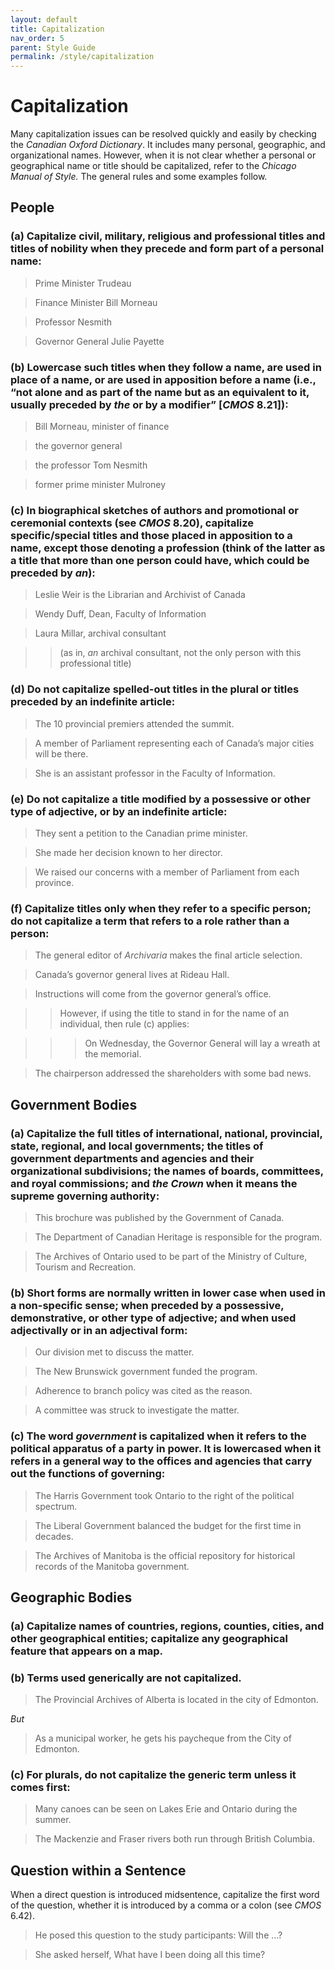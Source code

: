 ```yaml
---
layout: default
title: Capitalization
nav_order: 5
parent: Style Guide
permalink: /style/capitalization
---
```

# Capitalization
Many capitalization issues can be resolved quickly and easily by checking the *Canadian Oxford Dictionary*. It includes many personal, geographic, and organizational names. However, when it is not clear whether a personal or geographical name or title should be capitalized, refer to the *Chicago Manual of Style.* The general rules and some examples follow.

## People

### (a) Capitalize civil, military, religious and professional titles and titles of nobility when they precede and form part of a personal name:

> Prime Minister Trudeau

> Finance Minister Bill Morneau

> Professor Nesmith

> Governor General Julie Payette

### (b) Lowercase such titles when they follow a name, are used in place of a name, or are used in apposition before a name (i.e., “not alone and as part of the name but as an equivalent to it, usually preceded by *the* or by a modifier” [*CMOS* 8.21]):

> Bill Morneau, minister of finance

> the governor general

> the professor Tom Nesmith

> former prime minister Mulroney

### (c) In biographical sketches of authors and promotional or ceremonial contexts (see *CMOS* 8.20), capitalize specific/special titles and those placed in apposition to a name, except those denoting a profession (think of the latter as a title that more than one person could have, which could be preceded by *an*):

> Leslie Weir is the Librarian and Archivist of Canada

> Wendy Duff, Dean, Faculty of Information

> Laura Millar, archival consultant

> > (as in, *an* archival consultant, not the only person with this professional title)

### (d) Do not capitalize spelled-out titles in the plural or titles preceded by an indefinite article:

> The 10 provincial premiers attended the summit.

> A member of Parliament representing each of Canada’s major cities will be there.

> She is an assistant professor in the Faculty of Information.

### (e) Do not capitalize a title modified by a possessive or other type of adjective, or by an indefinite article:

> They sent a petition to the Canadian prime minister.

> She made her decision known to her director.

> We raised our concerns with a member of Parliament from each province.

### (f) Capitalize titles only when they refer to a specific person; do not capitalize a term that refers to a role rather than a person:

> The general editor of *Archivaria* makes the final article selection.

> Canada’s governor general lives at Rideau Hall.

> Instructions will come from the governor general’s office.

> > However, if using the title to stand in for the name of an individual, then rule (c) applies:

> > > On Wednesday, the Governor General will lay a wreath at the memorial.

> The chairperson addressed the shareholders with some bad news.

## Government Bodies
### (a) Capitalize the full titles of international, national, provincial, state, regional, and local governments; the titles of government departments and agencies and their organizational subdivisions; the names of boards, committees, and royal commissions; and *the Crown* when it means the supreme governing authority:

> This brochure was published by the Government of Canada.

> The Department of Canadian Heritage is responsible for the program.

> The Archives of Ontario used to be part of the Ministry of Culture, Tourism and Recreation.

### (b) Short forms are normally written in lower case when used in a non-specific sense; when preceded by a possessive, demonstrative, or other type of adjective; and when used adjectivally or in an adjectival form:

> Our division met to discuss the matter.

> The New Brunswick government funded the program.

> Adherence to branch policy was cited as the reason.

> A committee was struck to investigate the matter.

### (c) The word *government* is capitalized when it refers to the political apparatus of a party in power. It is lowercased when it refers in a general way to the offices and agencies that carry out the functions of governing:

> The Harris Government took Ontario to the right of the political spectrum.

> The Liberal Government balanced the budget for the first time in decades.

> The Archives of Manitoba is the official repository for historical records of the Manitoba government.

## Geographic Bodies
### (a) Capitalize names of countries, regions, counties, cities, and other geographical entities; capitalize any geographical feature that appears on a map.

### (b) Terms used generically are not capitalized.

> The Provincial Archives of Alberta is located in the city of Edmonton.

*But*

> As a municipal worker, he gets his paycheque from the City of Edmonton.

### (c) For plurals, do not capitalize the generic term unless it comes first:

> Many canoes can be seen on Lakes Erie and Ontario during the summer.

> The Mackenzie and Fraser rivers both run through British Columbia.


## Question within a Sentence
When a direct question is introduced midsentence, capitalize the first word
of the question, whether it is introduced by a comma or a colon (see  *CMOS* 6.42).

> He posed this question to the study participants: Will the ...?

> She asked herself, What have I been doing all this time?
